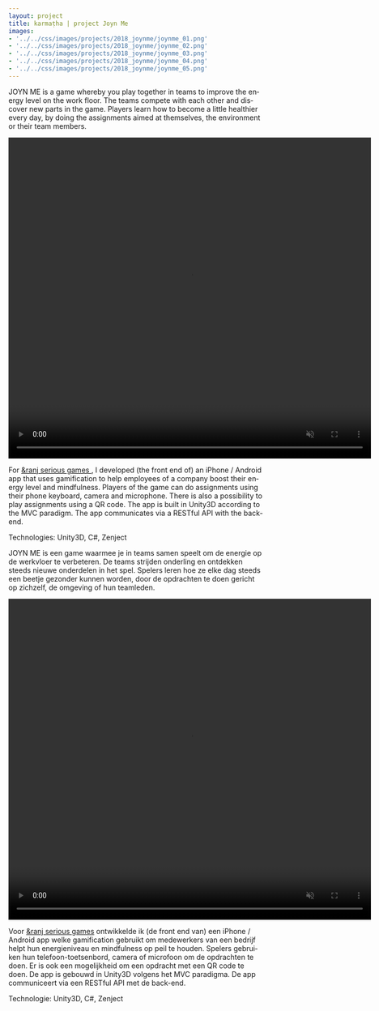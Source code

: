 ```yaml
---
layout: project
title: karmaṭha | project Joyn Me
images: 
- '../../css/images/projects/2018_joynme/joynme_01.png'
- '../../css/images/projects/2018_joynme/joynme_02.png'
- '../../css/images/projects/2018_joynme/joynme_03.png'
- '../../css/images/projects/2018_joynme/joynme_04.png'
- '../../css/images/projects/2018_joynme/joynme_05.png'
---
```


<section class="content-block multi-lang-block">
    <div lang="en">
        <p>
                JOYN ME is a game whereby you play together in teams to improve the energy level on the work floor. The teams compete with each other and discover new parts in the game. Players learn how to become a little healthier every day, by doing the assignments aimed at themselves, the environment or their team members.
        </p>
        <video controls
            muted
            loop
            autoplay
            src="/movies/joynme.mp4"
            width="716"
            height="634"
        ></video>
        <p>
                For <a href="https://ranj.com/"> &ranj serious games </a>, I developed (the front end of) an iPhone / Android app that uses gamification to help employees of a company boost their energy level and mindfulness. Players of the game can do assignments using their phone keyboard, camera and microphone. There is also a possibility to play assignments using a QR code. The app is built in Unity3D according to the MVC paradigm. The app communicates via a RESTful API with the back-end.
        </p>
        <p>
                Technologies: Unity3D, C#, Zenject    
        </p>
    </div>
    <div lang="nl">
        <p>
                JOYN ME is een game waarmee je in teams samen speelt om de energie op de werkvloer te verbeteren. De teams strijden onderling en ontdekken steeds nieuwe onderdelen in het spel. Spelers leren hoe ze elke dag steeds een beetje gezonder kunnen worden, door de opdrachten te doen gericht op zichzelf, de omgeving of hun teamleden. 
        </p> 
        <video controls
            muted
            loop
            autoplay
            src="/movies/joynme.mp4"
            width="716"
            height="634"
        ></video>
        <p>
                Voor <a href="https://ranj.com/">&ranj serious games</a> ontwikkelde ik (de front end van) een iPhone / Android app welke gamification gebruikt om medewerkers van een bedrijf helpt hun energieniveau en mindfulness op peil te houden. Spelers gebruiken hun telefoon-toetsenbord, camera of microfoon om de opdrachten te doen. Er is ook een mogelijkheid om een opdracht met een QR code te doen. De app is gebouwd in Unity3D volgens het MVC paradigma. De app communiceert via een RESTful API met de back-end. 
        </p>            
        <p>
                Technologie: Unity3D, C#, Zenject  
        </p>
    </div>
</section>
